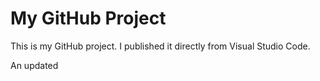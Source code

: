 # My GitHub Project

This is my GitHub project. I published it directly from Visual Studio Code.

An updated